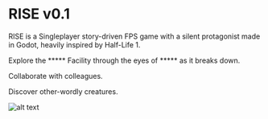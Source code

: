 # RISE v0.1

RISE is a Singleplayer story-driven FPS game with a silent protagonist made in Godot, heavily inspired by Half-Life 1.

Explore the ***** Facility through the eyes of ***** as it breaks down.

Collaborate with colleagues.

Discover other-wordly creatures.

![alt text](https://i.imgur.com/b4882WH.png)
